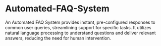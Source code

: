 # Automated-FAQ-System
An Automated FAQ System provides instant, pre-configured responses to common user queries, streamlining support for specific tasks. It utilizes natural language processing to understand questions and deliver relevant answers, reducing the need for human intervention.
